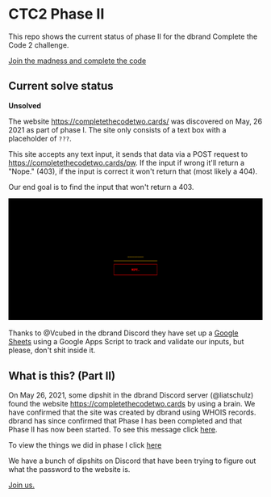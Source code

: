 # CTC2 Phase II

This repo shows the current status of phase II for the dbrand Complete the Code 2 challenge.

[Join the madness and complete the code](https://discord.gg/dbrand)

## Current solve status
**Unsolved**

The website https://completethecodetwo.cards/ was discovered on May, 26 2021 as part of phase I. The site only consists of a text box with a placeholder of `???`.

This site accepts any text input, it sends that data via a POST request to https://completethecodetwo.cards/pw. If the input if wrong it'll return a "Nope." (403), if the input is correct it won't return that (most likely a 404).

Our end goal is to find the input that won't return a 403.

![WebsiteIMG](website.png)

Thanks to @Vcubed in the dbrand Discord they have set up a [Google Sheets](https://docs.google.com/spreadsheets/d/1ubfE2XXKmXK1Uws72nwHLYBd_mEdxlCOOoOuhlWRCD0/edit) using a Google Apps Script to track and validate our inputs, but please, don't shit inside it. 

## What is this? (Part II)

On May 26, 2021, some dipshit in the dbrand Discord server (@liatschulz) found the website https://completethecodetwo.cards by using a brain. We have confirmed that the site was created by dbrand using WHOIS records. dbrand has since confirmed that Phase I has been completed and that Phase II has now been started. To see this message click [here](https://discord.com/channels/520021794380447745/832309320934621234/847171349113471046).

To view the things we did in phase I click [here](http://phase1.ctc2.cc/)

We have a bunch of dipshits on Discord that have been trying to figure out what the password to the website is.

[Join us.](https://discord.gg/dbrand)
